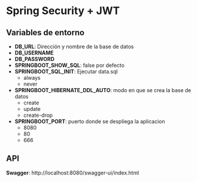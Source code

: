 

# Spring Security + JWT

## Variables de entorno
- **DB_URL**: Dirección y nombre de la base de datos
- **DB_USERNAME**
- **DB_PASSWORD**
- **SPRINGBOOT_SHOW_SQL**: false por defecto
- **SPRINGBOOT_SQL_INIT**: Ejecutar data.sql
    - always
    - never
- **SPRINGBOOT_HIBERNATE_DDL_AUTO**: modo en que se crea la base de datos
    - create
    - update
    - create-drop
- **SPRINGBOOT_PORT**: puerto donde se despliega la aplicacion
    - 8080
    - 80
    - 666

## API
**Swagger**: http://localhost:8080/swagger-ui/index.html
